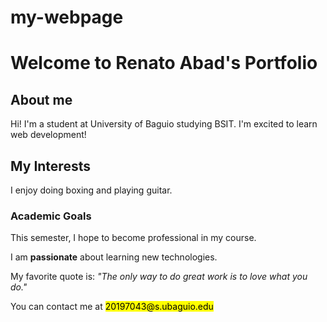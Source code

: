 # my-webpage
<!DOCTYPE html>
<html lang="en">
  <head>
    <meta charset="UTF-8">
    <meta name="viewport" content="width=device-width, initial-scale=1.0">
    <title>My First Webpage</title>
  </head>
 <body>
  <h1>Welcome to Renato Abad's Portfolio</h1>
  <h2>About me</h2>
  <p>Hi! I'm a student at University of Baguio studying BSIT. I'm excited to learn web development!</p>
  
  <h2>My Interests</h2>
  <p>I enjoy doing boxing and playing guitar.</p>
  
  <h3>Academic Goals</h3>
  <p>This semester, I hope to become professional in my course.</p>
  <p>I am <strong>passionate</strong> about learning new technologies.</p>
<p>My favorite quote is: <em>"The only way to do great work is to love what you do."</em></p>
<p>You can contact me at <mark>20197043@s.ubaguio.edu</mark></p>
</body>

